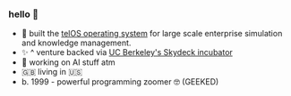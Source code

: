### hello 👋

- 🔭 built the [telOS operating system](https://www.telos.ai/) for large scale enterprise simulation and knowledge management. 
- ✨ ^ venture backed via [UC Berkeley's Skydeck incubator](https://skydeck.berkeley.edu/)
- 🦾 working on AI stuff atm
- 🇬🇧 living in 🇺🇸
- b. 1999 - powerful programming zoomer 🤓 (GEEKED)
